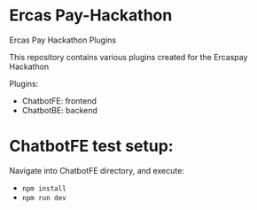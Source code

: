 # Ercas Pay-Hackathon

Ercas Pay Hackathon Plugins

This repository contains various plugins created for the Ercaspay Hackathon

Plugins:

- ChatbotFE: frontend
- ChatbotBE: backend

# ChatbotFE test setup:

Navigate into ChatbotFE directory, and execute:

- `npm install`
- `npm run dev`
